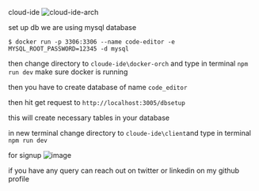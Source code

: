 cloud-ide 
![cloud-ide-arch](https://github.com/user-attachments/assets/15ff1f68-0c05-443a-a488-c87fdc55794d)

set up db
we are using mysql database

```$ docker run -p 3306:3306 --name code-editor -e MYSQL_ROOT_PASSWORD=12345 -d mysql```

then change directory to ```cloude-ide\docker-orch``` and type in terminal ```npm run dev```
make sure docker is running

then you have to create database of name  ```code_editor```

then hit get request to  ```http://localhost:3005/dbsetup```

this will create necessary tables in your database

in new terminal change directory to ```cloude-ide\client```and type in terminal ```npm run dev```

for signup
![image](https://github.com/user-attachments/assets/3be6796a-8048-4f5c-bf71-37ccb94feefc)

if you have any query can reach out on twitter or linkedin on my github profile 

